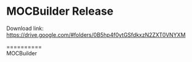 MOCBuilder Release
==========
Download link:
  https://drive.google.com/#folders/0B5hp4f0ytGSfdkxzN2ZXT0VNYXM

==========  
MOCBuilder
